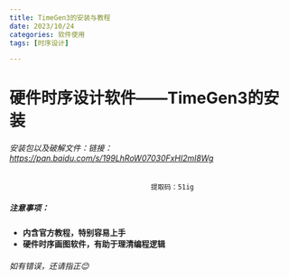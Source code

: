 ```yaml
---
title: TimeGen3的安装与教程
date: 2023/10/24
categories: 软件使用
tags: [时序设计]

---
```


<!-- toc -->

<!-- more -->

# 硬件时序设计软件——TimeGen3的安装

###### 安装包以及破解文件：链接：https://pan.baidu.com/s/199LhRoW07030FxHI2ml8Wg 
                                       提取码：51ig
##### 注意事项：

- **内含官方教程，特别容易上手**
- **硬件时序画图软件，有助于理清编程逻辑**

###### 如有错误，还请指正😊
